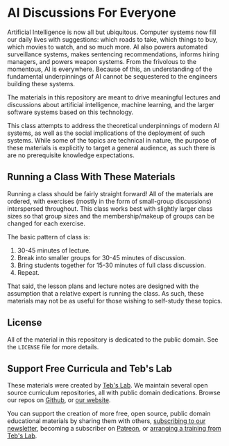 # AI Discussions For Everyone

Artificial Intelligence is now all but ubiquitous. Computer systems now fill our daily lives with suggestions: which roads to take, which things to buy, which movies to watch, and so much more. AI also powers automated surveillance systems, makes sentencing recommendations, informs hiring managers, and powers weapon systems. From the frivolous to the momentous, AI is everywhere. Because of this, an understanding of the fundamental underpinnings of AI cannot be sequestered to the engineers building these systems. 

The materials in this repository are meant to drive meaningful lectures and discussions about artificial intelligence, machine learning, and the larger software systems based on this technology.

This class attempts to address the theoretical underpinnings of modern AI systems, as well as the social implications of the deployment of such systems. While some of the topics are technical in nature, the purpose of these materials is explicitly to target a general audience, as such there is are no prerequisite knowledge expectations.

## Running a Class With These Materials

Running a class should be fairly straight forward! All of the materials are ordered, with exercises (mostly in the form of small-group discussions) interspersed throughout. This class works best with slightly larger class sizes so that group sizes and the membership/makeup of groups can be changed for each exercise.

The basic pattern of class is:

1. 30-45 minutes of lecture.
2. Break into smaller groups for 30-45 minutes of discussion.
3. Bring students together for 15-30 minutes of full class discussion.
4. Repeat.

That said, the lesson plans and lecture notes are designed with the assumption that a relative expert is running the class. As such, these materials may not be as useful for those wishing to self-study these topics.

## License

All of the material in this repository is dedicated to the public domain. See the `LICENSE` file for more details.

## Support Free Curricula and Teb's Lab

These materials were created by [Teb's Lab](https://tebs-lab.com). We maintain several open source curriculum repositories, all with public domain dedications. Browse our repos on [Github](https://github.com/Tebs-Lab/), or [our website](https://www.tebs-lab.com/education).

You can support the creation of more free, open source, public domain educational materials by sharing them with others, [subscribing to our newsletter](http://eepurl.com/dum8IP), becoming a subscriber on [Patreon](https://www.patreon.com/tebsLab), or [arranging a training from Teb's Lab](https://www.tebs-lab.com/contracting).